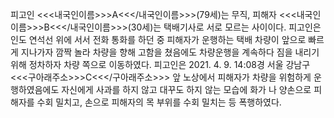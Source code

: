 피고인 <<<내국인이름>>>A<<</내국인이름>>>(79세)는 무직, 피해자 <<<내국인이름>>>B<<</내국인이름>>>(30세)는 택배기사로 서로 모르는 사이이다.
피고인은 인도 연석선 위에 서서 전화 통화를 하던 중 피해자가 운행하는 택배 차량이 앞으로 빠르게 지나가자 깜짝 놀라 차량을 향해 고함을 쳤음에도 차량운행을 계속하다 짐을 내리기 위해 정차하자 차량 쪽으로 이동하였다.
피고인은 2021. 4. 9. 14:08경 서울 강남구 <<<구아래주소>>>C<<</구아래주소>>> 앞 노상에서 피해자가 차량을 위험하게 운행하였음에도 자신에게 사과를 하지 않고 대꾸도 하지 않는 모습에 화가 나 양손으로 피해자를 수회 밀치고, 손으로 피해자의 목 부위를 수회 밀치는 등 폭행하였다.